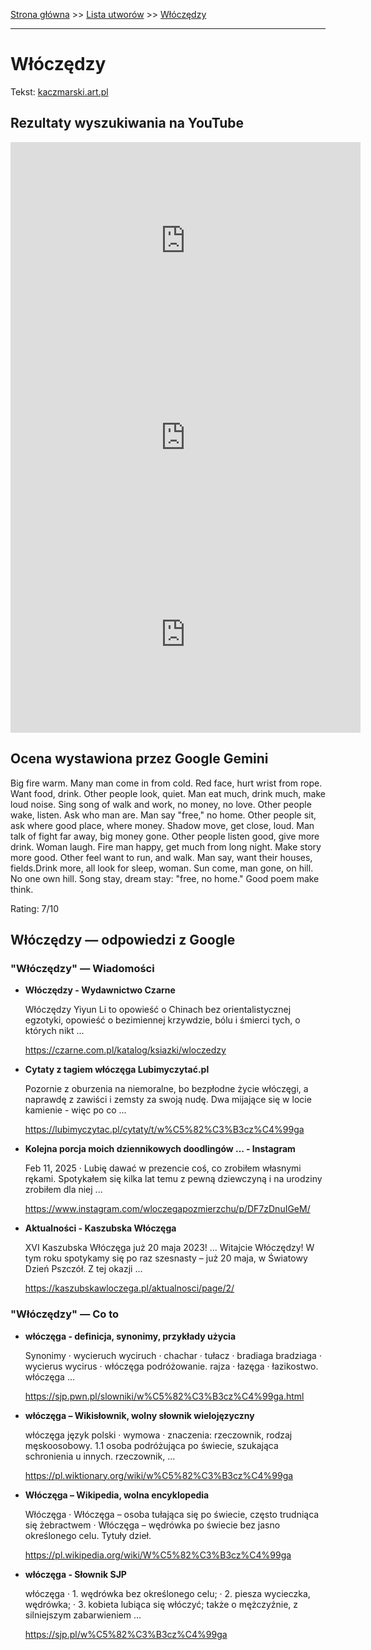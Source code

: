 [Strona główna](../index.md) >> [Lista utworów](../list.md) >> [Włóczędzy](668.md)

---

# Włóczędzy

Tekst: [kaczmarski.art.pl](https://www.kaczmarski.art.pl/tworczosc/wiersze/wloczedzy/)

## Rezultaty wyszukiwania na YouTube

<iframe width="560" height="315" src="https://www.youtube.com/embed/ZCDFu-lgAC4?si=IdontcarewhotheIRSsendsImnotpayingtaxes" title="YouTube video player" frameborder="0" allow="accelerometer; autoplay; clipboard-write; encrypted-media; gyroscope; picture-in-picture; web-share" referrerpolicy="strict-origin-when-cross-origin" allowfullscreen></iframe>

<iframe width="560" height="315" src="https://www.youtube.com/embed/hdcvHSMACgo?si=IdontcarewhotheIRSsendsImnotpayingtaxes" title="YouTube video player" frameborder="0" allow="accelerometer; autoplay; clipboard-write; encrypted-media; gyroscope; picture-in-picture; web-share" referrerpolicy="strict-origin-when-cross-origin" allowfullscreen></iframe>

<iframe width="560" height="315" src="https://www.youtube.com/embed/GXAEIPoxNew?si=IdontcarewhotheIRSsendsImnotpayingtaxes" title="YouTube video player" frameborder="0" allow="accelerometer; autoplay; clipboard-write; encrypted-media; gyroscope; picture-in-picture; web-share" referrerpolicy="strict-origin-when-cross-origin" allowfullscreen></iframe>

## Ocena wystawiona przez Google Gemini

Big fire warm. Many man come in from cold. Red face, hurt wrist from rope. Want food, drink. Other people look, quiet. Man eat much, drink much, make loud noise. Sing song of walk and work, no money, no love. Other people wake, listen. Ask who man are. Man say "free," no home. Other people sit, ask where good place, where money. Shadow move, get close, loud. Man talk of fight far away, big money gone. Other people listen good, give more drink. Woman laugh. Fire man happy, get much from long night. Make story more good. Other feel want to run, and walk.
Man say, want their houses, fields.Drink more, all look for sleep, woman. Sun come, man gone, on hill. No one own hill. Song stay, dream stay: "free, no home." Good poem make think.

Rating: 7/10


## Włóczędzy — odpowiedzi z Google

### "Włóczędzy" — Wiadomości

- **Włóczędzy - Wydawnictwo Czarne**

    Włóczędzy Yiyun Li to opowieść o Chinach bez orientalistycznej egzotyki, opowieść o bezimiennej krzywdzie, bólu i śmierci tych, o których nikt ... 

   <https://czarne.com.pl/katalog/ksiazki/wloczedzy>
- **Cytaty z tagiem włóczęga  Lubimyczytać.pl**

    Pozornie z oburzenia na niemoralne, bo bezpłodne życie włóczęgi, a naprawdę z zawiści i zemsty za swoją nudę. Dwa mijające się w locie kamienie - więc po co ... 

   <https://lubimyczytac.pl/cytaty/t/w%C5%82%C3%B3cz%C4%99ga>
- **Kolejna porcja moich dziennikowych doodlingów ... - Instagram**

    Feb 11, 2025  ·  Lubię dawać w prezencie coś, co zrobiłem własnymi rękami. Spotykałem się kilka lat temu z pewną dziewczyną i na urodziny zrobiłem dla niej ... 

   <https://www.instagram.com/wloczegapozmierzchu/p/DF7zDnuIGeM/>
- **Aktualności - Kaszubska Włóczęga**

    XVI Kaszubska Włóczęga już 20 maja 2023! ... Witajcie Włóczędzy! W tym roku spotykamy się po raz szesnasty – już 20 maja, w Światowy Dzień Pszczół. Z tej okazji ... 

   <https://kaszubskawloczega.pl/aktualnosci/page/2/>

### "Włóczędzy" — Co to

- **włóczęga - definicja, synonimy, przykłady użycia**

    Synonimy · wycieruch wyciruch · chachar · tułacz · bradiaga bradziaga · wycierus wycirus · włóczęga podróżowanie. rajza · łazęga · łazikostwo. włóczęga ... 

   <https://sjp.pwn.pl/slowniki/w%C5%82%C3%B3cz%C4%99ga.html>
- **włóczęga – Wikisłownik, wolny słownik wielojęzyczny**

    włóczęga język polski  · wymowa · znaczenia: rzeczownik, rodzaj męskoosobowy. 1.1 osoba podróżująca po świecie, szukająca schronienia u innych. rzeczownik, ... 

   <https://pl.wiktionary.org/wiki/w%C5%82%C3%B3cz%C4%99ga>
- **Włóczęga – Wikipedia, wolna encyklopedia**

    Włóczęga · Włóczęga – osoba tułająca się po świecie, często trudniąca się żebractwem · Włóczęga – wędrówka po świecie bez jasno określonego celu. Tytuły dzieł. 

   <https://pl.wikipedia.org/wiki/W%C5%82%C3%B3cz%C4%99ga>
- **włóczęga - Słownik SJP**

    włóczęga · 1. wędrówka bez określonego celu; · 2. piesza wycieczka, wędrówka; · 3. kobieta lubiąca się włóczyć; także o mężczyźnie, z silniejszym zabarwieniem ... 

   <https://sjp.pl/w%C5%82%C3%B3cz%C4%99ga>

